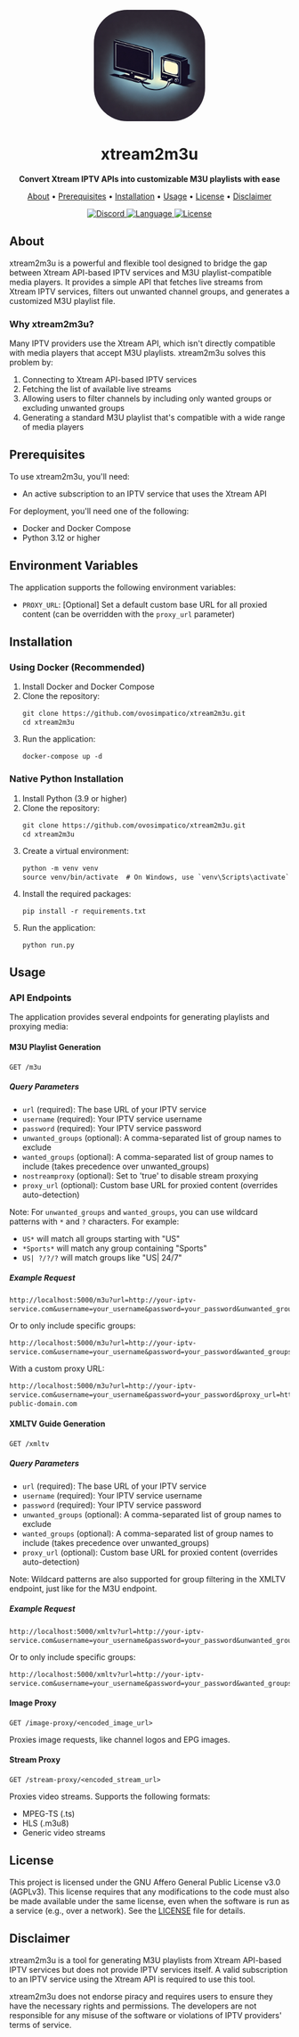 <p align="center">
  <img src="docs/assets/logo.png" alt="xtream2m3u logo" width="200"
  style = "border-radius: 30%;"/>
</p>

<h1 align="center">xtream2m3u</h1>

<p align="center">
  <strong>Convert Xtream IPTV APIs into customizable M3U playlists with ease</strong>
</p>

<p align="center">
  <a href="#about">About</a> •
  <a href="#prerequisites">Prerequisites</a> •
  <a href="#installation">Installation</a> •
  <a href="#usage">Usage</a> •
  <a href="#license">License</a> •
  <a href="#disclaimer">Disclaimer</a>
</p>

<p align="center">
  <a href="https://discord.gg/7qK8sfEq2q">
    <img src="https://img.shields.io/discord/1068543728274382868?color=7289da&label=Support&logo=discord&logoColor=7289da&style=for-the-badge" alt="Discord">
  </a>
  <a href="https://www.python.org/">
    <img src="https://img.shields.io/github/languages/top/ovosimpatico/xtream2m3u?logo=python&logoColor=yellow&style=for-the-badge" alt="Language">
  </a>
  <a href="https://github.com/ovosimpatico/xtream2m3u/blob/main/LICENSE">
    <img src="https://img.shields.io/github/license/ovosimpatico/xtream2m3u?style=for-the-badge" alt="License">
  </a>
</p>

## About

xtream2m3u is a powerful and flexible tool designed to bridge the gap between Xtream API-based IPTV services and M3U playlist-compatible media players. It provides a simple API that fetches live streams from Xtream IPTV services, filters out unwanted channel groups, and generates a customized M3U playlist file.

### Why xtream2m3u?

Many IPTV providers use the Xtream API, which isn't directly compatible with media players that accept M3U playlists. xtream2m3u solves this problem by:

1. Connecting to Xtream API-based IPTV services
2. Fetching the list of available live streams
3. Allowing users to filter channels by including only wanted groups or excluding unwanted groups
4. Generating a standard M3U playlist that's compatible with a wide range of media players

## Prerequisites

To use xtream2m3u, you'll need:

- An active subscription to an IPTV service that uses the Xtream API

For deployment, you'll need one of the following:

- Docker and Docker Compose
- Python 3.12 or higher

## Environment Variables

The application supports the following environment variables:

- `PROXY_URL`: [Optional] Set a default custom base URL for all proxied content (can be overridden with the `proxy_url` parameter)

## Installation

### Using Docker (Recommended)

1. Install Docker and Docker Compose
2. Clone the repository:
   ```
   git clone https://github.com/ovosimpatico/xtream2m3u.git
   cd xtream2m3u
   ```
3. Run the application:
   ```
   docker-compose up -d
   ```

### Native Python Installation

1. Install Python (3.9 or higher)
2. Clone the repository:
   ```
   git clone https://github.com/ovosimpatico/xtream2m3u.git
   cd xtream2m3u
   ```
3. Create a virtual environment:
   ```
   python -m venv venv
   source venv/bin/activate  # On Windows, use `venv\Scripts\activate`
   ```
4. Install the required packages:
   ```
   pip install -r requirements.txt
   ```
5. Run the application:
   ```
   python run.py
   ```

## Usage

### API Endpoints

The application provides several endpoints for generating playlists and proxying media:

#### M3U Playlist Generation

```
GET /m3u
```

##### Query Parameters

- `url` (required): The base URL of your IPTV service
- `username` (required): Your IPTV service username
- `password` (required): Your IPTV service password
- `unwanted_groups` (optional): A comma-separated list of group names to exclude
- `wanted_groups` (optional): A comma-separated list of group names to include (takes precedence over unwanted_groups)
- `nostreamproxy` (optional): Set to 'true' to disable stream proxying
- `proxy_url` (optional): Custom base URL for proxied content (overrides auto-detection)

Note: For `unwanted_groups` and `wanted_groups`, you can use wildcard patterns with `*` and `?` characters. For example:
- `US*` will match all groups starting with "US"
- `*Sports*` will match any group containing "Sports"
- `US| ?/?/?` will match groups like "US| 24/7"

##### Example Request

```
http://localhost:5000/m3u?url=http://your-iptv-service.com&username=your_username&password=your_password&unwanted_groups=news,sports
```

Or to only include specific groups:

```
http://localhost:5000/m3u?url=http://your-iptv-service.com&username=your_username&password=your_password&wanted_groups=movies,series
```

With a custom proxy URL:

```
http://localhost:5000/m3u?url=http://your-iptv-service.com&username=your_username&password=your_password&proxy_url=https://your-public-domain.com
```

#### XMLTV Guide Generation

```
GET /xmltv
```

##### Query Parameters

- `url` (required): The base URL of your IPTV service
- `username` (required): Your IPTV service username
- `password` (required): Your IPTV service password
- `unwanted_groups` (optional): A comma-separated list of group names to exclude
- `wanted_groups` (optional): A comma-separated list of group names to include (takes precedence over unwanted_groups)
- `proxy_url` (optional): Custom base URL for proxied content (overrides auto-detection)

Note: Wildcard patterns are also supported for group filtering in the XMLTV endpoint, just like for the M3U endpoint.

##### Example Request

```
http://localhost:5000/xmltv?url=http://your-iptv-service.com&username=your_username&password=your_password&unwanted_groups=news,sports
```

Or to only include specific groups:

```
http://localhost:5000/xmltv?url=http://your-iptv-service.com&username=your_username&password=your_password&wanted_groups=movies,series
```

#### Image Proxy

```
GET /image-proxy/<encoded_image_url>
```

Proxies image requests, like channel logos and EPG images.

#### Stream Proxy

```
GET /stream-proxy/<encoded_stream_url>
```

Proxies video streams. Supports the following formats:
- MPEG-TS (.ts)
- HLS (.m3u8)
- Generic video streams

## License

This project is licensed under the GNU Affero General Public License v3.0 (AGPLv3). This license requires that any modifications to the code must also be made available under the same license, even when the software is run as a service (e.g., over a network). See the [LICENSE](LICENSE) file for details.

## Disclaimer

xtream2m3u is a tool for generating M3U playlists from Xtream API-based IPTV services but does not provide IPTV services itself. A valid subscription to an IPTV service using the Xtream API is required to use this tool.

xtream2m3u does not endorse piracy and requires users to ensure they have the necessary rights and permissions. The developers are not responsible for any misuse of the software or violations of IPTV providers' terms of service.